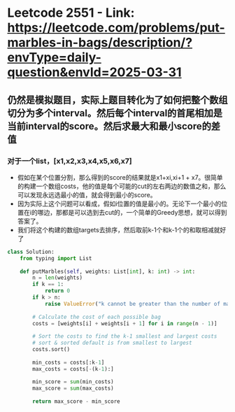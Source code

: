 # Leetcode 2551 - Link: https://leetcode.com/problems/put-marbles-in-bags/description/?envType=daily-question&envId=2025-03-31
## 仍然是模拟题目，实际上题目转化为了如何把整个数组切分为多个interval。然后每个interval的首尾相加是当前interval的score。然后求最大和最小score的差值
### 对于一个list，[x1,x2,x3,x4,x5,x6,x7]
<ul>
<li>假如在某个位置分割，那么得到的score的结果就是x1+xi,xi+1 + x7。很简单的构建一个数组costs，他的值是每个可能的cut的左右两边的数值之和，那么可以发现永远选最小的值，就会得到最小的score。</li>

<li>因为实际上这个问题可以看成，假如i位置的值是最小的。无论下一个最小的位置在i的哪边，那都是可以选到去cut的，一个简单的Greedy思想，就可以得到答案了。</li>

<li>我们将这个构建的数组targets去排序，然后取前k-1个和k-1个的和取相减就好了</li>
</ul>

```python
class Solution:
    from typing import List
    
    def putMarbles(self, weights: List[int], k: int) -> int:
        n = len(weights)
        if k == 1:
            return 0
        if k > n:
            raise ValueError("k cannot be greater than the number of marbles")
        
        # Calculate the cost of each possible bag
        costs = [weights[i] + weights[i + 1] for i in range(n - 1)]
        
        # Sort the costs to find the k-1 smallest and largest costs
        # sort & sorted default is from smallest to largest
        costs.sort()
        
        min_costs = costs[:k-1]
        max_costs = costs[-(k-1):]
        
        min_score = sum(min_costs)
        max_score = sum(max_costs)
        
        return max_score - min_score


```
